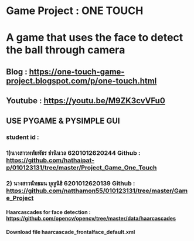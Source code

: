# Game Project : ONE TOUCH
# A game that uses the face to detect the ball through camera
## Blog : https://one-touch-game-project.blogspot.com/p/one-touch.html
## Youtube : https://youtu.be/M9ZK3cvVFu0
## USE PYGAME & PYSIMPLE GUI
### student id :
### 1)นางสาวหทัยพัชร ชำนินวล 6201012620244 Github : https://github.com/hathaipat-p/010123131/tree/master/Project_Game_One_Touch
### 2) นางสาวนัทธมน บุญนิธิ 6201012620139 Github : https://github.com/natthamon55/010123131/tree/master/Game_Project

#### Haarcascades for face detection : https://github.com/opencv/opencv/tree/master/data/haarcascades
#### Download file haarcascade_frontalface_default.xml
